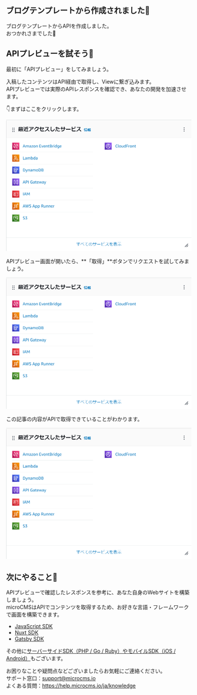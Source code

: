 ## ブログテンプレートから作成されました🎉

ブログテンプレートからAPIを作成しました。  
おつかれさまでした🎉

## APIプレビューを試そう🚀

最初に「APIプレビュー」をしてみましょう。

入稿したコンテンツはAPI経由で取得し、Viewに繋ぎ込みます。  
APIプレビューでは実際のAPIレスポンスを確認でき、あなたの開発を加速させます。

👇まずはここをクリックします。

![call-lambda-from-GithubAction](https://github.com/mugi-tech/mugi-tec-content/blob/main/content/images/call-lambda-from-GithubAction.png?raw=true)

APIプレビュー画面が開いたら、**「取得」**ボタンでリクエストを試してみましょう。

![call-lambda-from-GithubAction](https://github.com/mugi-tech/mugi-tec-content/blob/main/content/images/call-lambda-from-GithubAction.png?raw=true)

この記事の内容がAPIで取得できていることがわかります。

![call-lambda-from-GithubAction](https://github.com/mugi-tech/mugi-tec-content/blob/main/content/images/call-lambda-from-GithubAction.png?raw=true)

## 次にやること🏃

APIプレビューで確認したレスポンスを参考に、あなた自身のWebサイトを構築しましょう。  
microCMSはAPIでコンテンツを取得するため、お好きな言語・フレームワークで画面を構築できます。

* [<u>JavaScript SDK</u>](\"https://document.microcms.io/tutorial/javascript/javascript-top\")
* [<u>Nuxt SDK</u>](\"https://document.microcms.io/tutorial/nuxt/nuxt-top\")
* [<u>Gatsby SDK</u>](\"https://document.microcms.io/tutorial/gatsby/gatsby-top\")

その他に[<u>サーバーサイドSDK（PHP / Go / Ruby）やモバイルSDK（iOS / Android）</u>](\"https://microcms.io/features/sdk\")もございます。

お困りなことや疑問点などございましたらお気軽にご連絡ください。  
サポート窓口：[support@microcms.io](\"mailto:support@microcms.io\")  
よくある質問：[<u>https://help.microcms.io/ja/knowledge</u>](\"https://help.microcms.io/ja/knowledge\")